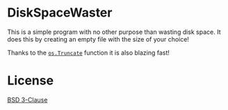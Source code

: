 # DiskSpaceWaster

This is a simple program with no other purpose than wasting disk space. 
It does this by creating an empty file with the size of your choice!

Thanks to the [`os.Truncate`](https://golang.org/pkg/os/#Truncate) function it is also blazing fast!

# License

[BSD 3-Clause](LICENSE)